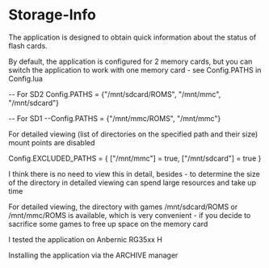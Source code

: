 # Storage-Info

The application is designed to obtain quick information about the status of flash cards.

By default, the application is configured for 2 memory cards, but you can switch the application to work with one memory card - see Config.PATHS in Config.lua

-- For SD2
Config.PATHS = {"/mnt/sdcard/ROMS", "/mnt/mmc", "/mnt/sdcard"}

-- For SD1
--Config.PATHS = {"/mnt/mmc/ROMS", "/mnt/mmc"}

For detailed viewing (list of directories on the specified path and their size) mount points are disabled

Config.EXCLUDED_PATHS = {
    ["/mnt/mmc"] = true,
    ["/mnt/sdcard"] = true
}

I think there is no need to view this in detail, besides - to determine the size of the directory in detailed viewing can spend large resources and take up time

For detailed viewing, the directory with games /mnt/sdcard/ROMS or /mnt/mmc/ROMS is available, which is very convenient - if you decide to sacrifice some games to free up space on the memory card

I tested the application on Anbernic  RG35xx H

Installing the application via the ARCHIVE manager
